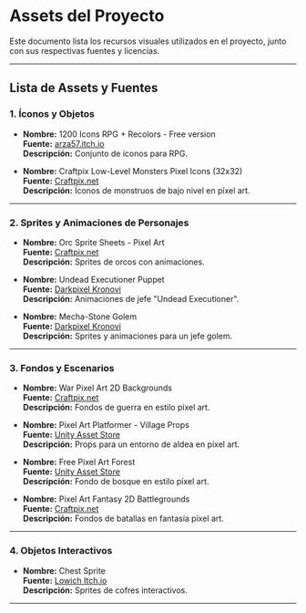 # Assets del Proyecto

Este documento lista los recursos visuales utilizados en el proyecto, junto con sus respectivas fuentes y licencias.

---

## Lista de Assets y Fuentes

### 1. **Íconos y Objetos**
- **Nombre:** 1200 Icons RPG + Recolors - Free version  
  **Fuente:** [arza57.itch.io](https://arza57.itch.io/1500-rpg-icons)  
  **Descripción:** Conjunto de íconos para RPG.

- **Nombre:** Craftpix Low-Level Monsters Pixel Icons (32x32)  
  **Fuente:** [Craftpix.net](https://craftpix.net/freebies/free-low-level-monsters-pixel-icons-32x32/)  
  **Descripción:** Íconos de monstruos de bajo nivel en píxel art.

---

### 2. **Sprites y Animaciones de Personajes**
- **Nombre:** Orc Sprite Sheets - Pixel Art  
  **Fuente:** [Craftpix.net](https://craftpix.net/freebies/free-orc-sprite-sheets-pixel-art/)  
  **Descripción:** Sprites de orcos con animaciones.

- **Nombre:** Undead Executioner Puppet  
  **Fuente:** [Darkpixel Kronovi](https://darkpixel-kronovi.itch.io/undead-executioner)  
  **Descripción:** Animaciones de jefe "Undead Executioner".

- **Nombre:** Mecha-Stone Golem  
  **Fuente:** [Darkpixel Kronovi](https://darkpixel-kronovi.itch.io/mecha-golem-free)  
  **Descripción:** Sprites y animaciones para un jefe golem.

---

### 3. **Fondos y Escenarios**
- **Nombre:** War Pixel Art 2D Backgrounds  
  **Fuente:** [Craftpix.net](https://craftpix.net/freebies/free-war-pixel-art-2d-backgrounds/)  
  **Descripción:** Fondos de guerra en estilo píxel art.

- **Nombre:** Pixel Art Platformer - Village Props  
  **Fuente:** [Unity Asset Store](https://assetstore.unity.com/packages/2d/environments/pixel-art-platformer-village-props-166114)  
  **Descripción:** Props para un entorno de aldea en píxel art.

- **Nombre:** Free Pixel Art Forest  
  **Fuente:** [Unity Asset Store](https://assetstore.unity.com/packages/2d/environments/pixel-art-platformer-dungeon-237109)  
  **Descripción:** Fondo de bosque en estilo píxel art.

- **Nombre:** Pixel Art Fantasy 2D Battlegrounds  
  **Fuente:** [Craftpix.net](https://craftpix.net/freebies/free-pixel-art-fantasy-2d-battlegrounds/)  
  **Descripción:** Fondos de batallas en fantasía píxel art.

---

### 4. **Objetos Interactivos**
- **Nombre:** Chest Sprite  
  **Fuente:** [Lowich Itch.io](https://lowich.itch.io/pixelart-chests)  
  **Descripción:** Sprites de cofres interactivos.

---

